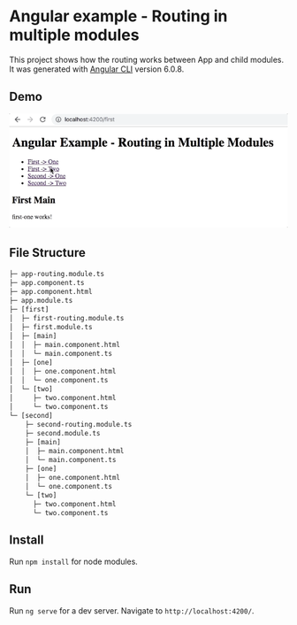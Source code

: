 # Angular example - Routing in multiple modules

This project shows how the routing works between App and child modules.
It was generated with [Angular CLI](https://github.com/angular/angular-cli) version 6.0.8.

## Demo

![](demo.gif)

## File Structure
```
├─ app-routing.module.ts
├─ app.component.ts
├─ app.component.html
├─ app.module.ts
├─ [first]
│  ├─ first-routing.module.ts
│  ├─ first.module.ts
│  ├─ [main]
│  │  ├─ main.component.html
│  │  └─ main.component.ts
│  ├─ [one]
│  │  ├─ one.component.html
│  │  └─ one.component.ts
│  └─ [two]
│     ├─ two.component.html
│     └─ two.component.ts
└─ [second]
    ├─ second-routing.module.ts
    ├─ second.module.ts
    ├─ [main]
    │  ├─ main.component.html
    │  └─ main.component.ts
    ├─ [one]
    │  ├─ one.component.html
    │  └─ one.component.ts
    └─ [two]
      ├─ two.component.html
      └─ two.component.ts
```

## Install

Run `npm install` for node modules.

## Run

Run `ng serve` for a dev server. Navigate to `http://localhost:4200/`.
